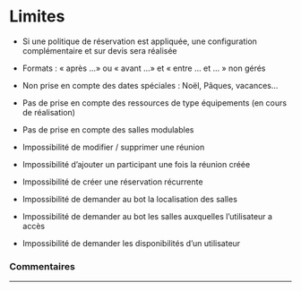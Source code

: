 # Limites

* Si une politique de réservation est appliquée, une configuration complémentaire et sur devis sera réalisée

* Formats : « après …» ou « avant …» et « entre … et … » non gérés

* Non prise en compte des dates spéciales : Noël, Pâques, vacances…

* Pas de prise en compte des ressources de type équipements (en cours de réalisation)

* Pas de prise en compte des salles modulables

* Impossibilité de modifier / supprimer une réunion

* Impossibilité d’ajouter un participant une fois la réunion créée

* Impossibilité de créer une réservation récurrente

* Impossibilité de demander au bot la localisation des salles

* Impossibilité de demander au bot les salles auxquelles l’utilisateur a accès

* Impossibilité de demander les disponibilités d’un utilisateur


### Commentaires
---
<Commentaire />
